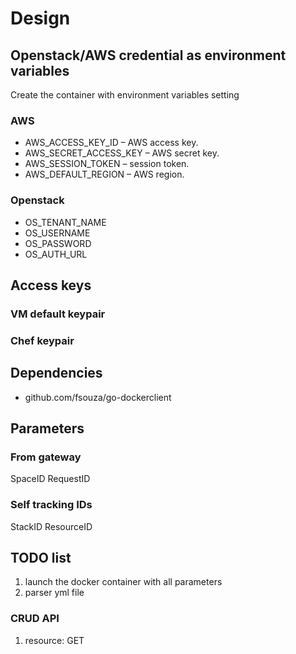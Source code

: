 # Design

## Openstack/AWS credential as environment variables

Create the container with environment variables setting

### AWS

- AWS_ACCESS_KEY_ID – AWS access key.
- AWS_SECRET_ACCESS_KEY – AWS secret key.
- AWS_SESSION_TOKEN – session token.
- AWS_DEFAULT_REGION – AWS region.


### Openstack

- OS_TENANT_NAME
- OS_USERNAME
- OS_PASSWORD
- OS_AUTH_URL

## Access keys

### VM default keypair

### Chef keypair



## Dependencies

- github.com/fsouza/go-dockerclient



## Parameters


### From gateway
SpaceID
RequestID


### Self tracking IDs
StackID
ResourceID



## TODO list

1. launch the docker container with all parameters
2. parser yml file

### CRUD API
1. resource: GET
